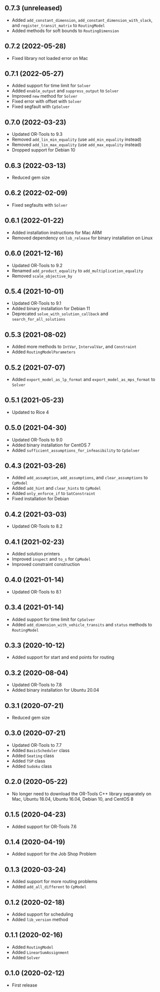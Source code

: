 ## 0.7.3 (unreleased)

- Added `add_constant_dimension`, `add_constant_dimension_with_slack`, and `register_transit_matrix` to `RoutingModel`
- Added methods for soft bounds to `RoutingDimension`

## 0.7.2 (2022-05-28)

- Fixed library not loaded error on Mac

## 0.7.1 (2022-05-27)

- Added support for time limit for `Solver`
- Added `enable_output` and `suppress_output` to `Solver`
- Improved `new` method for `Solver`
- Fixed error with offset with `Solver`
- Fixed segfault with `CpSolver`

## 0.7.0 (2022-03-23)

- Updated OR-Tools to 9.3
- Removed `add_lin_min_equality` (use `add_min_equality` instead)
- Removed `add_lin_max_equality` (use `add_max_equality` instead)
- Dropped support for Debian 10

## 0.6.3 (2022-03-13)

- Reduced gem size

## 0.6.2 (2022-02-09)

- Fixed segfaults with `Solver`

## 0.6.1 (2022-01-22)

- Added installation instructions for Mac ARM
- Removed dependency on `lsb_release` for binary installation on Linux

## 0.6.0 (2021-12-16)

- Updated OR-Tools to 9.2
- Renamed `add_product_equality` to `add_multiplication_equality`
- Removed `scale_objective_by`

## 0.5.4 (2021-10-01)

- Updated OR-Tools to 9.1
- Added binary installation for Debian 11
- Deprecated `solve_with_solution_callback` and `search_for_all_solutions`

## 0.5.3 (2021-08-02)

- Added more methods to `IntVar`, `IntervalVar`, and `Constraint`
- Added `RoutingModelParameters`

## 0.5.2 (2021-07-07)

- Added `export_model_as_lp_format` and `export_model_as_mps_format` to `Solver`

## 0.5.1 (2021-05-23)

- Updated to Rice 4

## 0.5.0 (2021-04-30)

- Updated OR-Tools to 9.0
- Added binary installation for CentOS 7
- Added `sufficient_assumptions_for_infeasibility` to `CpSolver`

## 0.4.3 (2021-03-26)

- Added `add_assumption`, `add_assumptions`, and `clear_assumptions` to `CpModel`
- Added `add_hint` and `clear_hints` to `CpModel`
- Added `only_enforce_if` to `SatConstraint`
- Fixed installation for Debian

## 0.4.2 (2021-03-03)

- Updated OR-Tools to 8.2

## 0.4.1 (2021-02-23)

- Added solution printers
- Improved `inspect` and `to_s` for `CpModel`
- Improved constraint construction

## 0.4.0 (2021-01-14)

- Updated OR-Tools to 8.1

## 0.3.4 (2021-01-14)

- Added support for time limit for `CpSolver`
- Added `add_dimension_with_vehicle_transits` and `status` methods to `RoutingModel`

## 0.3.3 (2020-10-12)

- Added support for start and end points for routing

## 0.3.2 (2020-08-04)

- Updated OR-Tools to 7.8
- Added binary installation for Ubuntu 20.04

## 0.3.1 (2020-07-21)

- Reduced gem size

## 0.3.0 (2020-07-21)

- Updated OR-Tools to 7.7
- Added `BasicScheduler` class
- Added `Seating` class
- Added `TSP` class
- Added `Sudoku` class

## 0.2.0 (2020-05-22)

- No longer need to download the OR-Tools C++ library separately on Mac, Ubuntu 18.04, Ubuntu 16.04, Debian 10, and CentOS 8

## 0.1.5 (2020-04-23)

- Added support for OR-Tools 7.6

## 0.1.4 (2020-04-19)

- Added support for the Job Shop Problem

## 0.1.3 (2020-03-24)

- Added support for more routing problems
- Added `add_all_different` to `CpModel`

## 0.1.2 (2020-02-18)

- Added support for scheduling
- Added `lib_version` method

## 0.1.1 (2020-02-16)

- Added `RoutingModel`
- Added `LinearSumAssignment`
- Added `Solver`

## 0.1.0 (2020-02-12)

- First release
